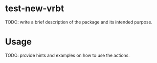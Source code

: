 # test-new-vrbt
TODO: write a brief description of the package and its intended purpose.
# Usage
TODO: provide hints and examples on how to use the actions.
